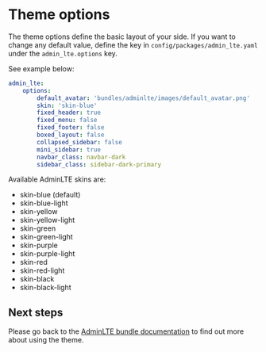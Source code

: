 # Theme options

The theme options define the basic layout of your side. 
If you want to change any default value, define the key in `config/packages/admin_lte.yaml` under the `admin_lte.options` key. 

See example below:

```yaml
admin_lte:
    options:
        default_avatar: 'bundles/adminlte/images/default_avatar.png'
        skin: 'skin-blue'
        fixed_header: true
        fixed_menu: false
        fixed_footer: false
        boxed_layout: false
        collapsed_sidebar: false
        mini_sidebar: true
        navbar_class: navbar-dark
        sidebar_class: sidebar-dark-primary
```

Available AdminLTE skins are: 

- skin-blue (default)
- skin-blue-light
- skin-yellow
- skin-yellow-light
- skin-green
- skin-green-light
- skin-purple
- skin-purple-light
- skin-red
- skin-red-light
- skin-black
- skin-black-light

## Next steps

Please go back to the [AdminLTE bundle documentation](README.md) to find out more about using the theme.
